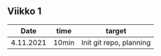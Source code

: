 ## Viikko 1

Date       | time | target |
-----------|------|--------|
4.11.2021 | 10min | Init git repo, planning |